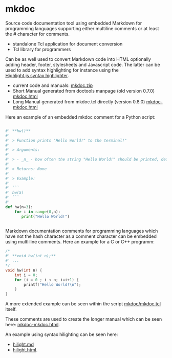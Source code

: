 # mkdoc

Source code documentation tool using embedded Markdown for programming
languages supporting either multiline comments or at least the # character for comments.

* standalone Tcl application for document conversion
* Tcl library for programmers

Can be as well  used to  convert  Markdown  code into HTML  optionally  adding
header, footer, stylesheets and Javascript code. The latter can be used to add
syntax   highlighting   for   instance   using   the  
[Highlight.js syntax highlighter](https://github.com/highlightjs).

* current code and manuals:  [mkdoc.zip](https://github.com/mittelmark/mkdoc/archive/refs/heads/main.zip)
* Short Manual generated from doctools manpage (old version 0.7.0) [mkdoc.html](http://htmlpreview.github.io/?https://github.com/mittelmark/mkdoc/blob/master/mkdoc/mkdoc.html)
* Long Manual generated from mkdoc.tcl directly (version 0.8.0) [mkdoc-mkdoc.html](http://htmlpreview.github.io/?https://github.com/mittelmark/mkdoc/blob/master/mkdoc/mkdoc-mkdoc.html)

Here an example of an embedded mkdoc comment for a Python script:

```python

#' **hw()**
#'  
#' > Function prints "Hello World!" to the terminal!"
#'  
#' > Arguments: 
#'  
#' > - _n_ - how often the string "Hello World!" should be printed, default: 3 
#'  
#' > Returns: None
#'  
#' > Example:
#'  
#' ```
#' hw(5)
#' ```
#'   
def hw(n=3):
    for i in range(0,n):  
       print("Hello World!")
    
```

Markdown  documentation  comments for programming languages which have not the
hash  character  as a  comment  character  can be  embedded  using  multliline
comments. Here an example for a C or C++ programm:

```c
/*
#' **void hw(int n);**
#' ...
*/
void hw(int n) {
    int i = 0;
    for (i = 0 ; i < n; i=i+1) {
        printf("Hello World!\n");
    }
}
```   

A more extended example can be seen within the script
[mkdoc/mkdoc.tcl](https://github.com/mittelmark/mkdoc/blob/main/mkdoc/mkdoc.tcl)
itself. 

These comments are used to create the longer manual which can be seen here: 
[mkdoc-mkdoc.html](http://htmlpreview.github.io/?https://github.com/mittelmark/mkdoc/blob/master/mkdoc/mkdoc-mkdoc.html).

An example using syntax hilighting can be seen here:

* [hilight.md](https://github.com/mittelmark/mkdoc/blob/master/examples/hilight.md)
* [hilight.html](http://htmlpreview.github.io/?https://github.com/mittelmark/mkdoc/blob/master/examples/hilight.html).
 

  
